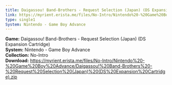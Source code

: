 ```yaml
---
title: Daigassou! Band-Brothers - Request Selection (Japan) (DS Expansion Cartridge)
link: https://myrient.erista.me/files/No-Intro/Nintendo%20-%20Game%20Boy%20Advance/Daigassou!%20Band-Brothers%20-%20Request%20Selection%20(Japan)%20(DS%20Expansion%20Cartridge).zip
type: single1
System: Nintendo - Game Boy Advance
---
```

<b>Game:</b> Daigassou! Band-Brothers - Request Selection (Japan) (DS Expansion Cartridge)<br>
<b>System:</b> Nintendo - Game Boy Advance<br>
<b>Collection:</b> No-Intro<br>
<b>Download:</b> https://myrient.erista.me/files/No-Intro/Nintendo%20-%20Game%20Boy%20Advance/Daigassou!%20Band-Brothers%20-%20Request%20Selection%20(Japan)%20(DS%20Expansion%20Cartridge).zip